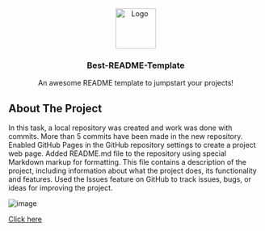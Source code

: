 
<div align="center">
  <img src="https://img.freepik.com/free-vector/colorful-letter-a-gradient-logo-design_474888-2309.jpg" alt="Logo"  width="80" height="80">
  <h3 align="center">Best-README-Template</h3>
  <p align="center">
    An awesome README template to jumpstart your projects!
    <br />
  </p>
</div>

<!-- ABOUT THE PROJECT -->
## About The Project

In this task, a local repository was created and work was done with commits. More than 5 commits have been made in the new repository. Enabled GitHub Pages in the GitHub repository settings to create a project web page.
Added README.md file to the repository using special Markdown markup for formatting. This file contains a description of the project, including information about what the project does, its functionality and features. Used the Issues feature on GitHub to track issues, bugs, or ideas for improving the project.

![image](https://github.com/AlinaHaisiuk/task5.github.io/assets/167900783/483d658e-7bdd-4650-92d0-0c1f01505a29)

<a href="https://alinahaisiuk.github.io/task5.github.io/">Click here</a>







